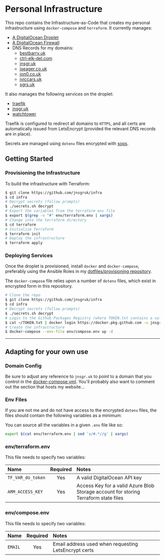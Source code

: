 # Personal Infrastructure

This repo contains the Infrastructure-as-Code that creates my personal infrastructure using
`docker-compose` and `terraform`. It currently manages:

- [A DigitalOcean Droplet](./terraform/personal-infra.tf)
- [A DigitalOcean Firewall](./terraform/personal-infra.tf)
- DNS Records for my domains:
  - [bestbarry.uk](./terraform/bestbarry-uk.tf)
  - [ctrl-elk-del.com](./terraform/dns-ctrl-elk-del-com.tf)
  - [jnsgr.uk](./terraform/dns-jnsgr-uk.tf)
  - [jseager.co.uk](./terraform/dns-jseager-co-uk.tf)
  - [jon0.co.uk](./terraform/dns-jon0-co-uk.tf)
  - [jviccars.uk](./terraform/jviccars-uk.tf)
  - [sgrs.uk](./terraform/dns-sgrs-uk.tf)

It also manages the following services on the droplet:

- [traefik](https://traefik.io)
- [jnsgr.uk](https://github.com/jnsgruk/jnsgr.uk)
- [watchtower](https://github.com/containrrr/watchtower)

Traefik is configured to redirect all domains to `HTTPS`, and all certs are automatically issued
from LetsEncrypt (provided the relevant DNS records are in place).

Secrets are managed using `dotenv` files encrypted with [sops](https://github.com/mozilla/sops).

## Getting Started

### Provisioning the Infrastructure

To build the infrastructure with Terraform:

```bash
$ git clone https://github.com/jnsgruk/infra
$ cd infra
# Decrypt secrets (follow prompts)
$ ./secrets.sh decrypt
# Export the variables from the terraform env file
$ export $(grep -v "#" env/terraform.env | xargs)
# Change into the terraform directory
$ cd terraform
# Initialise Terraform
$ terraform init
# Deploy the infrastructure
$ terraform apply
```

### Deploying Services

Once the droplet is provisioned, install `docker` and `docker-compose`, preferably using the
Ansible Roles in my [dotfiles/provisioning repository](https://jnsgr.uk/dotfiles).

The `docker-compose` file relies upon a number of `dotenv` files, which exist in encrypted form in
this repository.

```bash
# Clone the repo
$ git clone https://github.com/jnsgruk/infra
$ cd infra
# Decrypt secrets (follow prompts)
$ ./secrets.sh decrypt
# Login to the Github Packages Registry (where TOKEN.txt contains a valid Github access token)
$ cat ~/TOKEN.txt | docker login https://docker.pkg.github.com -u jnsgruk --password-stdin
# Create the infrastructure
$ docker-compose --env-file env/compose.env up -d
```

---

## Adapting for your own use

### Domain Config

Be sure to adjust any reference to `jnsgr.uk` to point to a domain that you control in the
[docker-compose.yml](./docker-compose.yml). You'll probably also want to comment out the section
that hosts my website...

### Env Files

If you are not me and do not have access to the encrypted `dotenv` files, the files should contain
the following variables as a minimum:

You can source all the variables in a given `.env` file like so:

```bash
export $(cat env/terraform.env | sed 's/#.*//g' | xargs)
```

### env/terraform.env

This file needs to specify two variables:

| Name              | Required | Notes                                                                               |
| :---------------- | :------: | :---------------------------------------------------------------------------------- |
| `TF_VAR_do_token` |   Yes    | A valid DigitalOcean API key                                                        |
| `ARM_ACCESS_KEY`  |   Yes    | Access Key for a valid Azure Blob Storage account for storing Terraform state files |

### env/compose.env

This file needs to specify two variables:

| Name    | Required | Notes                                                |
| :------ | :------: | :--------------------------------------------------- |
| `EMAIL` |   Yes    | Email address used when requesting LetsEncrypt certs |
